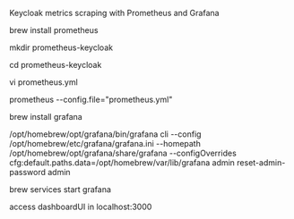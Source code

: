 Keycloak metrics scraping with Prometheus and Grafana

brew install prometheus

mkdir prometheus-keycloak

cd prometheus-keycloak

vi prometheus.yml


prometheus --config.file="prometheus.yml"


brew install grafana

/opt/homebrew/opt/grafana/bin/grafana cli --config /opt/homebrew/etc/grafana/grafana.ini --homepath /opt/homebrew/opt/grafana/share/grafana --configOverrides cfg:default.paths.data=/opt/homebrew/var/lib/grafana admin reset-admin-password admin

brew services start grafana

access dashboardUI in localhost:3000